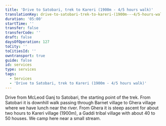 ```yaml
---
title: 'Drive to Satobari, trek to Kareri (1900m - 4/5 hours walk)'
translationKey: drive-to-satobari-trek-to-kareri-(1900m---4/5-hours-walk)
duration: '05:00'
startTime: ''
transfer: false
transferCode: ''
draft: false
daysOfOperation: 127
toCity: ''
toCitiesId: ''
owntransport: true
guide: false
id: services
type: services
tags:
  - Services
  - 'Drive to Satobari, trek to Kareri (1900m - 4/5 hours walk)'
---
```

Drive from McLeod Ganj to Satobari, the starting point of the trek. From Satobari it is downhill walk passing through Barnet village to Ghera village where we have lunch near the river. From Ghera it is steep ascent for about two hours to Kareri village (1900m), a Gaddi tribal village with about 40 to 50 houses. We camp here near a small stream.